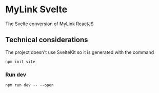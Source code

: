 # MyLink Svelte

The Svelte conversion of MyLink ReactJS

## Technical considerations

The project doesn't use SvelteKit so it is generated with the command

    npm init vite

### Run dev

    npm run dev -- --open
